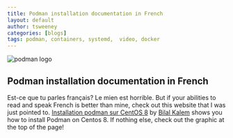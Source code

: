 ```yaml
---
title: Podman installation documentation in French
layout: default
author: tsweeney
categories: [blogs]
tags: podman, containers, systemd,  video, docker
---
```

![podman logo](https://podman.io/images/podman.svg)

## Podman installation documentation in French

Est-ce que tu parles français? Le mien est horrible.  But if your abilities to read and speak French is better than mine, check out this website that I was just pointed to.  [Installation podman sur CentOS 8](https://ios.dz/installation-podman-centos-8/) by [Bilal Kalem](https://twitter.com/kalembilal?lang=en) shows you how to install Podman on Centos 8.  If nothing else, check out the graphic at the top of the page! 
